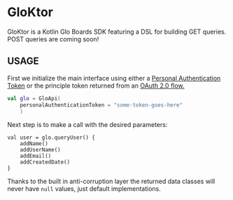 # GloKtor

GloKtor is a Kotlin Glo Boards SDK featuring a DSL for
building GET queries. POST queries are coming soon!

## USAGE

First we initialize the main interface using
either a [Personal Authentication Token](https://support.gitkraken.com/developers/pats/) or the principle token
returned from an [OAuth 2.0 flow.](https://support.gitkraken.com/developers/oauth/)

``` Kotlin
val glo = GloApi(
    personalAuthenticationToken = "some-token-goes-here"
    )
```

Next step is to make a call with the desired parameters:

```
val user = glo.queryUser() {
    addName()
    addUserName()
    addEmail()
    addCreatedDate()
}
```

Thanks to the built in anti-corruption layer the returned data classes will
never have `null` values, just default implementations.